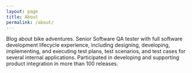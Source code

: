 ```yaml
---
layout: page
title: About
permalink: /about/
---
```


  Blog about bike adventures.
  Senior Software QA tester with full software development lifecycle experience,
  including designing, developing, implementing, and executing test plans, test scenarios, 
  and test cases for several internal applications.
  Participated in developing and supporting product integration in more than 100 releases.